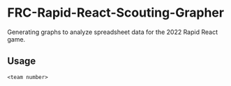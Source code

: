 # FRC-Rapid-React-Scouting-Grapher
Generating graphs to analyze spreadsheet data for the 2022 Rapid React game.

## Usage
```<team number>```
